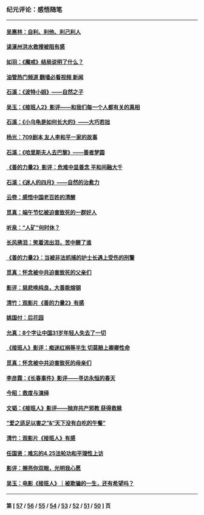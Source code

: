 ### 纪元评论：感悟随笔
---
#### [吴惠林：自利、利他、利己利人](../../pages/nsc1035/n14052459.md?08180330) 
#### [读涿州洪水救搜被阻有感](../../pages/nsc1035/n14049641.md?08180330) 
#### [如羽：《魔戒》结局说明了什么？](../../pages/nsc1035/n14048860.md?08180330) 
#### [油管热门频道 翻墙必看视频 新闻](ok?08180330)
#### [石溪：《波特小姐》——自然之子](../../pages/nsc1035/n14048291.md?08180330) 
#### [吴玉：《接班人2》影评——和我们每一个人都有关的真相](../../pages/nsc1035/n14041114.md?08180330) 
#### [石溪：《小乌龟是如何长大的》——大巧若拙](../../pages/nsc1035/n14037479.md?08180330) 
#### [杨光：709剧本 友人李和平一家的故事](../../pages/nsc1035/n14032047.md?08180330) 
#### [石溪：《哈里斯夫人去巴黎》——善者梦圆](../../pages/nsc1035/n14031778.md?08180330) 
#### [《善的力量2》影评：危难中显善念 平和间融大千](../../pages/nsc1035/n14028390.md?08180330) 
#### [石溪：《迷人的四月》——自然的治愈力](../../pages/nsc1035/n14027049.md?08180330) 
#### [云卷：感悟中国老百姓的清醒](../../pages/nsc1035/n14025152.md?08180330) 
#### [觅真：端午节忆被迫害致死的一群好人](../../pages/nsc1035/n14020985.md?08180330) 
#### [听泉：“人矿”何时休？](../../pages/nsc1035/n14016609.md?08180330) 
#### [长风拂泪：笑着流出泪，苦中醒了谁](../../pages/nsc1035/n14016469.md?08180330) 
#### [《善的力量2》：当被非法抓捕的护士长遇上受伤的刑警](../../pages/nsc1035/n14015561.md?08180330) 
#### [觅真：怀念被中共迫害致死的父亲们](../../pages/nsc1035/n14014258.md?08180330) 
#### [影评：慈悲唤纯良，大善能熔钢](../../pages/nsc1035/n14010867.md?08180330) 
#### [清竹：观影片《善的力量2》有感](../../pages/nsc1035/n14010015.md?08180330) 
#### [姚国付：后花园](../../pages/nsc1035/n14005301.md?08180330) 
#### [允真：8个字让中国31岁年轻人失去了一切](../../pages/nsc1035/n13999093.md?08180330) 
#### [《接班人》影评：痴迷红祸等半生 切莫赔上卿卿性命](../../pages/nsc1035/n13998676.md?08180330) 
#### [觅真：怀念被中共迫害致死的母亲们](../../pages/nsc1035/n13997271.md?08180330) 
#### [李彦霖：《长春事件》影评——寻访永恒的春天](../../pages/nsc1035/n13995112.md?08180330) 
#### [今昭：救度与演绎](../../pages/nsc1035/n13992670.md?08180330) 
#### [文韬：《接班人》影评——抛弃共产邪教 获得救赎](../../pages/nsc1035/n13990160.md?08180330) 
#### [“爱之适足以害之”&“天下没有白吃的午餐”](../../pages/nsc1035/n13988391.md?08180330) 
#### [清竹：观影片《接班人》有感](../../pages/nsc1035/n13983561.md?08180330) 
#### [任国贤：难忘的4.25法轮功和平理性上访](../../pages/nsc1035/n13983482.md?08180330) 
#### [影评：擦亮你双眼，光明我心愿](../../pages/nsc1035/n13982333.md?08180330) 
#### [吴玉：电影《接班人》｜被欺骗的一生，还有希望吗？](../../pages/nsc1035/n13981972.md?08180330) 

---
#### 第 [ [57](./57.md?08180330) / [56](./56.md?08180330) / [55](./55.md?08180330) / [54](./54.md?08180330) / [53](./53.md?08180330) / [52](./52.md?08180330) / [51](./51.md?08180330) / [50](./50.md?08180330) ] 页
